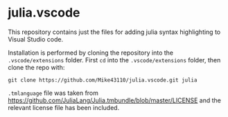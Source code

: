 # julia.vscode
This repository contains just the files for adding julia syntax highlighting to Visual Studio code.

Installation is performed by cloning the repository into the `.vscode/extensions` folder. First `cd` into the `.vscode/extensions` folder, then clone the repo with:

````
git clone https://github.com/Mike43110/julia.vscode.git julia
````

`.tmlanguage` file was taken from https://github.com/JuliaLang/Julia.tmbundle/blob/master/LICENSE and the relevant license file has been included.
